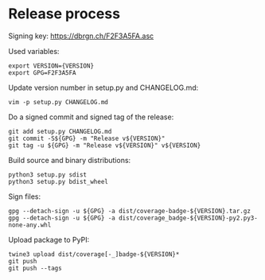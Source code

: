 # Release process

Signing key: https://dbrgn.ch/F2F3A5FA.asc

Used variables:

    export VERSION={VERSION}
    export GPG=F2F3A5FA

Update version number in setup.py and CHANGELOG.md:

    vim -p setup.py CHANGELOG.md

Do a signed commit and signed tag of the release:

    git add setup.py CHANGELOG.md
    git commit -S${GPG} -m "Release v${VERSION}"
    git tag -u ${GPG} -m "Release v${VERSION}" v${VERSION}

Build source and binary distributions:

    python3 setup.py sdist
    python3 setup.py bdist_wheel

Sign files:

    gpg --detach-sign -u ${GPG} -a dist/coverage-badge-${VERSION}.tar.gz
    gpg --detach-sign -u ${GPG} -a dist/coverage_badge-${VERSION}-py2.py3-none-any.whl

Upload package to PyPI:

    twine3 upload dist/coverage[-_]badge-${VERSION}*
    git push
    git push --tags
